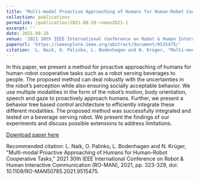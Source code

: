 ```yaml
---
title: "Multi-modal Proactive Approaching of Humans for Human-Robot Cooperative Tasks"
collection: publications
permalink: /publication/2021-08-26-roman2021-1
excerpt: ''
date: 2021-08-26
venue: '2021 30th IEEE International Conference on Robot & Human Interactive Communication (RO-MAN)'
paperurl: 'https://ieeexplore.ieee.org/abstract/document/9515475/'
citation: 'L. Naik, O. Palinko, L. Bodenhagen and N. Krüger, "Multi-modal Proactive Approaching of Humans for Human-Robot Cooperative Tasks," 2021 30th IEEE International Conference on Robot & Human Interactive Communication (RO-MAN), 2021, pp. 323-329, doi: 10.1109/RO-MAN50785.2021.9515475.'
---
```

In this paper, we present a method for proactive approaching of humans for human-robot cooperative tasks such as a robot serving beverages to people. The proposed method can deal robustly with the uncertainties in the robot’s perception while also ensuring socially acceptable behavior. We use multiple modalities in the form of the robot’s motion, body orientation, speech and gaze to proactively approach humans. Further, we present a behavior tree based control architecture to efficiently integrate these different modalities. The proposed method was successfully integrated and tested on a beverage serving robot. We present the findings of our experiments and discuss possible extensions to address limitations.

[Download paper here](https://ieeexplore.ieee.org/abstract/document/9515475/)

Recommended citation: L. Naik, O. Palinko, L. Bodenhagen and N. Krüger, "Multi-modal Proactive Approaching of Humans for Human-Robot Cooperative Tasks," 2021 30th IEEE International Conference on Robot & Human Interactive Communication (RO-MAN), 2021, pp. 323-329, doi: 10.1109/RO-MAN50785.2021.9515475.